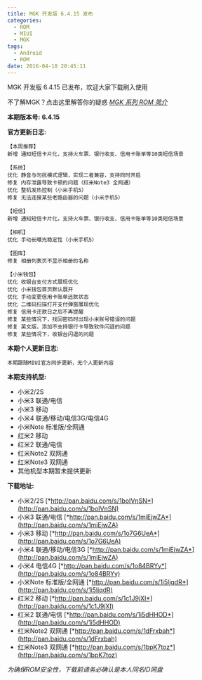 ```yaml
---
title: MGK 开发版 6.4.15 发布
categories:
  - ROM
  - MIUI
  - MGK
tags:
  - Android
  - ROM
date: 2016-04-18 20:45:11
---
```

MGK 开发版 6.4.15 已发布，欢迎大家下载刷入使用

不了解MGK？点击这里解答你的疑惑 [*MGK 系列 ROM 简介*](http://ry09iu.coding.me/2016/04/06/about-mgk/)

**本期版本号:** **6.4.15**
<!--more-->

**官方更新日志:**
```
【本周推荐】
新增 通知短信卡片化，支持火车票、银行收支、信用卡账单等10类短信场景

【系统】
优化 静音与勿扰模式逻辑，实现二者兼容，支持同时开启
修复 内存泄露导致卡顿的问题（红米Note3 全网通）
优化 整机发热控制（小米手机5）
修复 无法连接某些老路由器的问题（小米手机5）

【短信】
新增 通知短信卡片化，支持火车票、银行收支、信用卡账单等10类短信场景

【相机】
优化 手动长曝光稳定性（小米手机5）

【图库】
修复 相册列表页不显示相册的名称

【小米钱包】
优化 收银台支付方式展现优化
优化 小米钱包首页默认展开
优化 手动变更信用卡账单还款状态
优化 二维码扫描打开支付弹窗展现优化
修复 信用卡还款日之后不再提醒
修复 某些情况下，找回密码时出现小米账号错误的问题
修复 英文版，添加不支持银行卡导致软件闪退的问题
修复 某些情况下，收银台闪退的问题
```

**本期个人更新日志:**
```
本期跟随MIUI官方同步更新，无个人更新内容

```

**本期支持机型:**
- 小米2/2S
- 小米3 联通/电信
- 小米3 移动
- 小米4 联通/移动/电信3G/电信4G
- 小米Note 标准版/全网通
- 红米2 移动
- 红米2 联通/电信
- 红米Note2 双网通
- 红米Note3 双网通
- 其他机型本期暂未提供更新

**下载地址:**
- 小米2/2S [*http://pan.baidu.com/s/1boIVnSN*](http://pan.baidu.com/s/1boIVnSN)
- 小米3 联通/电信 [*http://pan.baidu.com/s/1miEjwZA*](http://pan.baidu.com/s/1miEjwZA)
- 小米3 移动 [*http://pan.baidu.com/s/1o7G6UeA*](http://pan.baidu.com/s/1o7G6UeA)
- 小米4 联通/移动/电信3G [*http://pan.baidu.com/s/1miEjwZA*](http://pan.baidu.com/s/1miEjwZA)
- 小米4 电信4G [*http://pan.baidu.com/s/1o84BRYy*](http://pan.baidu.com/s/1o84BRYy)
- 小米Note 标准版/全网通 [*http://pan.baidu.com/s/1i5ljqdR*](http://pan.baidu.com/s/1i5ljqdR)
- 红米2 移动 [*http://pan.baidu.com/s/1c1J9jXI*](http://pan.baidu.com/s/1c1J9jXI)
- 红米2 联通/电信 [*http://pan.baidu.com/s/1i5dHHOD*](http://pan.baidu.com/s/1i5dHHOD)
- 红米Note2 双网通 [*http://pan.baidu.com/s/1dFrxbah*](http://pan.baidu.com/s/1dFrxbah)
- 红米Note3 双网通 [*http://pan.baidu.com/s/1bpK7toz*](http://pan.baidu.com/s/1bpK7toz)

*为确保ROM安全性，下载前请务必确认是本人同名ID网盘*

